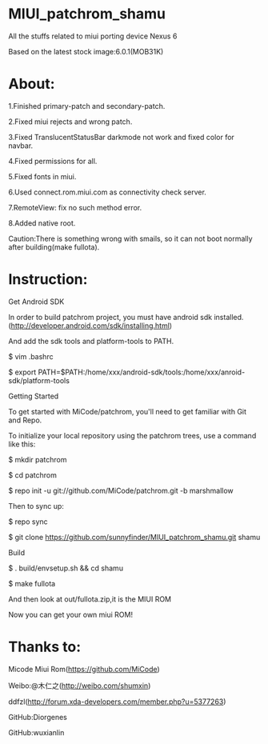 # MIUI_patchrom_shamu
All the stuffs related to miui porting device Nexus 6

Based on the latest stock image:6.0.1(MOB31K)

# About:

1.Finished primary-patch and secondary-patch.

2.Fixed miui rejects and wrong patch.

3.Fixed TranslucentStatusBar darkmode not work and fixed color for navbar.

4.Fixed permissions for all.

5.Fixed fonts in miui.

6.Used connect.rom.miui.com as connectivity check server.

7.RemoteView: fix no such method error.

8.Added native root.

Caution:There is something wrong with smails, so it can not boot normally after building(make fullota).

# Instruction:

Get Android SDK

In order to build patchrom project, you must have android sdk installed.(http://developer.android.com/sdk/installing.html)

And add the sdk tools and platform-tools to PATH.

$ vim .bashrc

$ export PATH=$PATH:/home/xxx/android-sdk/tools:/home/xxx/anroid-sdk/platform-tools

Getting Started

To get started with MiCode/patchrom, you'll need to get familiar with Git and Repo.

To initialize your local repository using the patchrom trees, use a command like this:

$ mkdir patchrom

$ cd patchrom

$ repo init -u git://github.com/MiCode/patchrom.git -b marshmallow

Then to sync up:

$ repo sync

$ git clone https://github.com/sunnyfinder/MIUI_patchrom_shamu.git shamu

Build

$ . build/envsetup.sh && cd shamu

$ make fullota

And then look at out/fullota.zip,it is the MIUI ROM

Now you can get your own miui ROM!

# Thanks to:

Micode Miui Rom(https://github.com/MiCode)

Weibo:@木仁之(http://weibo.com/shumxin)

ddfzl(http://forum.xda-developers.com/member.php?u=5377263)

GitHub:Diorgenes

GitHub:wuxianlin
